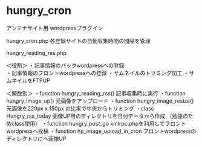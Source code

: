 # hungry_cron
アンテナサイト用 wordpressプラグイン

hungry_cron.php
 各登録サイトの自動収集時間の間隔を管理

hungry_reading_rss.php

 ＜役割＞
 ・記事情報のバックwordpressへの登録<br>
 ・記事情報のフロントwordpressへの登録
 ・サムネイルのトリミング加工
 ・サムネイルをFTPUP

 ＜関数別＞
 ・function hungry_reading_rss()  記事収集時に実行
 ・function hungry_image_up() 元画像をアップロード
 ・function hungry_image_resize() 元画像を220px x 150px の比率で中央からトリミング
 ・class Hungry_rss_today 画像UP用のディレクトリを日付データから作成 （勉強のためclass使用）
 ・function hungry_post_go xmlrpc.phpを利用してフロントwordpressへ投稿
 ・function hp_image_upload_in_cron フロントwordpressのディレクトリにへ画像UP
